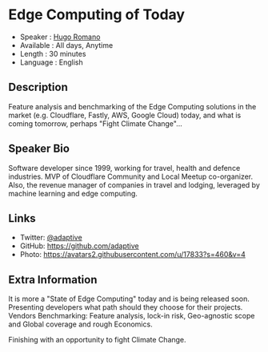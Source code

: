 Edge Computing of Today
=================================================

* Speaker   : [Hugo Romano](https://pixels.camp/adaptive)
* Available : All days, Anytime
* Length    : 30 minutes
* Language  : English

Description
-----------

Feature analysis and benchmarking of the Edge Computing solutions in the market (e.g. Cloudflare, Fastly, AWS, Google Cloud) today, and what is coming tomorrow, perhaps "Fight Climate Change"...

Speaker Bio
-----------

Software developer since 1999, working for travel, health and defence industries. MVP of Cloudflare Community and Local Meetup co-organizer. Also, the revenue manager of companies in travel and lodging, leveraged by machine learning and edge computing. 

Links
-----

* Twitter: [@adaptive](https://twitter.com/adaptive)
* GitHub: https://github.com/adaptive
* Photo: https://avatars2.githubusercontent.com/u/17833?s=460&v=4

Extra Information
-----------------

It is more a "State of Edge Computing" today and is being released soon. Presenting developers what path should they choose for their projects. Vendors Benchmarking: Feature analysis, lock-in risk, Geo-agnostic scope and Global coverage and rough Economics.

Finishing with an opportunity to fight Climate Change.